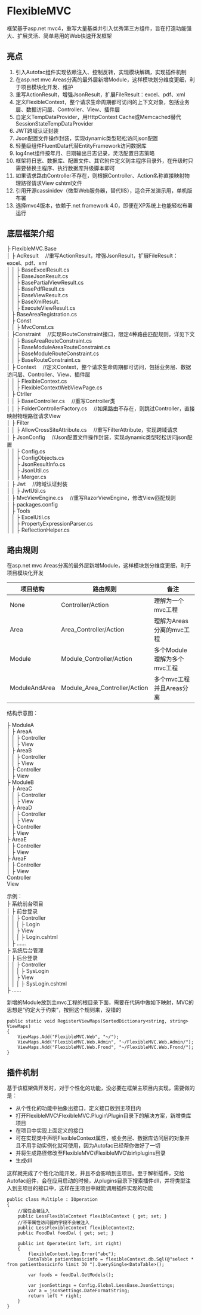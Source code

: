 # FlexibleMVC
框架基于asp.net mvc4，重写大量基类并引入优秀第三方组件，旨在打造功能强大、扩展灵活、简单易用的Web快速开发框架

## 亮点
1. 引入Autofac组件实现依赖注入、控制反转，实现模块解耦，实现插件机制
2. 在asp.net mvc Areas分离的最外层新增Module，这样模块划分维度更细，利于项目模块化开发、维护
3. 重写ActionResult，增强JsonResult，扩展FileResult：excel、pdf、xml
4. 定义FlexibleContext，整个请求生命周期都可访问的上下文对象，包括业务层、数据访问层、Controller、View、插件层
5. 自定义TempDataProvider，用HttpContext Cache或Memcached替代SessionStateTempDataProvider
6. JWT跨域认证封装
7. Json配置文件操作封装，实现dynamic类型轻松访问json配置
8. 轻量级组件FluentData代替EntityFramework访问数据库
9. log4net组件按年月、日期输出日志记录，灵活配置日志策略
10. 框架将日志、数据库、配置文件、其它附件定义到主程序目录外，在升级时只需要替换主程序、执行数据库升级脚本即可
11. 如果请求路由Controller不存在，则根据Controller、Action名称直接映射物理路径请求View cshtml文件
12. 引用开源cassinidev（微型Web服务器，替代IIS），适合开发演示用，单机版布署
13. 选择mvc4版本，依赖于.net framework 4.0，即便在XP系统上也能轻松布署运行

## 底层框架介绍
<html>
├ FlexibleMVC.Base <br/>
│  ├ AcResult &emsp;//重写ActionResult，增强JsonResult，扩展FileResult：excel、pdf、xml<br/>
│  │  ├ BaseExcelResult.cs <br/>
│  │  ├ BaseJsonResult.cs <br/>
│  │  ├ BasePartialViewResult.cs <br/>
│  │  ├ BasePdfResult.cs <br/>
│  │  ├ BaseViewResult.cs <br/>
│  │  ├ BaseXmlResult. <br/>
│  │  ├ ExecuteViewResult.cs <br/>
│  ├ BaseAreaRegistration.cs <br/>
│  ├ Const <br/>
│  │  ├ MvcConst.cs <br/>
│  ├Constraint &emsp;//实现IRouteConstraint接口，限定4种路由匹配规则，详见下文<br/>
│  │  ├ BaseAreaRouteConstraint.cs <br/>
│  │  ├ BaseModuleAreaRouteConstraint.cs <br/>
│  │  ├ BaseModuleRouteConstraint.cs <br/>
│  │  ├ BaseRouteConstraint.cs <br/>
│  ├ Context &emsp;//定义Context，整个请求生命周期都可访问，包括业务层、数据访问层、Controller、View、插件层<br/>
│  │  ├ FlexibleContext.cs <br/>
│  │  ├ FlexibleContextWebViewPage.cs <br/>
│  ├ Ctrller <br/>
│  │  ├ BaseController.cs &emsp;//重写Controller类<br/>
│  │  ├ FolderControllerFactory.cs &emsp;//如果路由不存在，则跳过Controller，直接映射物理路径请求View<br/>
│  ├ Filter <br/>
│  │  ├ AllowCrossSiteAttribute.cs &emsp;//重写FilterAttribute，实现跨域请求<br/>
│  ├ JsonConfig &emsp;//Json配置文件操作封装，实现dynamic类型轻松访问json配置 <br/>
│  │  ├ Config.cs <br/>
│  │  ├ ConfigObjects.cs <br/>
│  │  ├ JsonResultInfo.cs <br/>
│  │  ├ JsonUtil.cs <br/>
│  │  ├ Merger.cs <br/>
│  ├ Jwt &emsp;//跨域认证封装<br/>
│  │  ├ JwtUtil.cs <br/>
│  ├ MvcViewEngine.cs &emsp;//重写RazorViewEngine，修改View匹配规则<br/>
│  ├ packages.config <br/>
│  ├ Tools <br/>
│  │  ├ ExcelUtil.cs <br/>
│  │  ├ PropertyExpressionParser.cs <br/>
│  │  ├ ReflectionHelper.cs <br/>
</html>

## 路由规则

在asp.net mvc Areas分离的最外层新增Module，这样模块划分维度更细，利于项目模块化开发

项目结构 | 路由规则 | 备注
---|---|---
None | Controller/Action | 理解为一个mvc工程
Area | Area_Controller/Action | 理解为Areas分离的mvc工程
Module | Module_Controller/Action | 多个Module理解为多个mvc工程
ModuleAndArea | Module_Area_Controller/Action | 多个mvc工程并且Areas分离

结构示意图：

├ ModuleA <br/>
│  ├ AreaA<br/>
│  │  ├ Controller <br/>
│  │  ├ View <br/>
│  ├ AreaB<br/>
│  │  ├ Controller <br/>
│  │  ├ View <br/>
│  ├ Controller<br/>
│  ├ View<br/>
├ ModuleB <br/>
│  ├ AreaC<br/>
│  │  ├ Controller <br/>
│  │  ├ View <br/>
│  ├ AreaD<br/>
│  │  ├ Controller <br/>
│  │  ├ View <br/>
│  ├ Controller<br/>
│  ├ View<br/>
├ AreaE<br/>
│  ├ Controller <br/>
│  ├ View <br/>
├ AreaF<br/>
│  ├ Controller <br/>
│  ├ View <br/>
Controller<br/>
View<br/>

示例：<br/>
├ 系统前台项目<br/>
│  ├ 前台登录<br/>
│  │  ├ Controller <br/>
│  │  │  ├ Login        
│  │  ├ View <br/>
│  │  │  ├ Login.cshtml       
│  ├ ……<br/>
├ 系统后台管理<br/>
│  ├ 后台登录<br/>
│  │  ├ Controller <br/>
│  │  │  ├ SysLogin        
│  │  ├ View <br/>
│  │  │  ├ SysLogin.cshtml<br/>
├ ……<br/>

新增的Module放到主mvc工程的根目录下面，需要在代码中做如下映射，MVC的思想是“约定大于约束”，按照这个规则来，没错的
```
public static void RegisterViewMaps(SortedDictionary<string, string> ViewMaps)
{
    ViewMaps.Add("FlexibleMVC.Web", "~/");
    ViewMaps.Add("FlexibleMVC.Web.Admin", "~/FlexibleMVC.Web.Admin/");
    ViewMaps.Add("FlexibleMVC.Web.Frond", "~/FlexibleMVC.Web.Frond/");
}

```
## 插件机制
基于该框架做开发时，对于个性化的功能，没必要在框架主项目内实现，需要做的是：
- 从个性化的功能中抽象出接口，定义接口放到主项目内
- 打开FlexibleMVC\FlexibleMVC.Plugin\Plugin目录下的解决方案，新增类库项目
- 在项目中实现上面定义的接口
- 可在实现类中声明FlexibleContext属性，或业务层、数据库访问层的对象并且不用手动实例化就可使用，因为Autofac已经帮你做好了一切
- 并将生成路径修改至FlexibleMVC\FlexibleMVC\bin\plugins目录
- 生成dll

这样就完成了个性化功能开发，并且不会影响到主项目。至于解析插件，交给Autofac组件，会在应用启动的时候，从plugins目录下搜索插件dll，并将类型注入到主项目的接口中，这样在主项目中就能调用插件实现的功能


```
public class Multiple : IOperation
{			
	//属性会被注入
	public LessFlexibleContext flexibleContext { get; set; }
	//不带属性访问器的字段不会被注入
	public LessFlexibleContext flexibleContext2;
	public FoodDal foodDal { get; set; }
	
	public int Operate(int left, int right)
	{
		flexibleContext.log.Error("abc");
		DataTable patientbasicinfo = flexibleContext.db.Sql(@"select * from patientbasicinfo limit 30 ").QuerySingle<DataTable>();
		
		var foods = foodDal.GetModels();
		
        var jsonSettings = Config.Global.LessBase.JsonSettings;
        var a = jsonSettings.DateFormatString;
		return left * right;
	}
}
```
